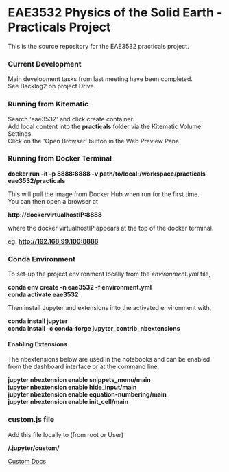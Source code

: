 # EAE3532 Physics of the Solid Earth - Practicals Project

This is the source repository for the EAE3532 practicals project.

### Current Development

Main development tasks from last meeting have been completed.  
See Backlog2 on project Drive.

### Running from Kitematic  
Search 'eae3532' and click create container.  
Add local content into the __practicals__ folder via the Kitematic Volume Settings.  
Click on the 'Open Browser' button in the Web Preview Pane.  

### Running from Docker Terminal

__docker run -it -p 8888:8888 -v path/to/local:/workspace/practicals eae3532/practicals__  
  
This will pull the image from Docker Hub when run for the first time.  
You can then open a browser at  
  
__http://dockervirtualhostIP:8888__
  
where the docker virtualhostIP appears at the top of the docker terminal.  
  
eg. __http://192.168.99.100:8888__  

### Conda Environment  
  
To set-up the project environment locally from the _environment.yml_ file,  
  
__conda env create -n eae3532 -f environment.yml__  
__conda activate eae3532__  

Then install Jupyter and extensions into the activated environment with,  

__conda install jupyter__  
__conda install -c conda-forge jupyter_contrib_nbextensions__  


#### Enabling Extensions

The nbextensions below are used in the notebooks and can be enabled from the dashboard interface or at the command line,  
  
__jupyter nbextension enable snippets_menu/main__  
__jupyter nbextension enable hide_input/main__  
__jupyter nbextension enable equation-numbering/main__      
__jupyter nbextension enable init_cell/main__  

### custom.js file

Add this file locally to (from root or User)    

__/.jupyter/custom/__ 

<a href="http://jupyter-notebook.readthedocs.io/en/stable/examples/Notebook/JavaScript%20Notebook%20Extensions.html">Custom Docs</a>  
